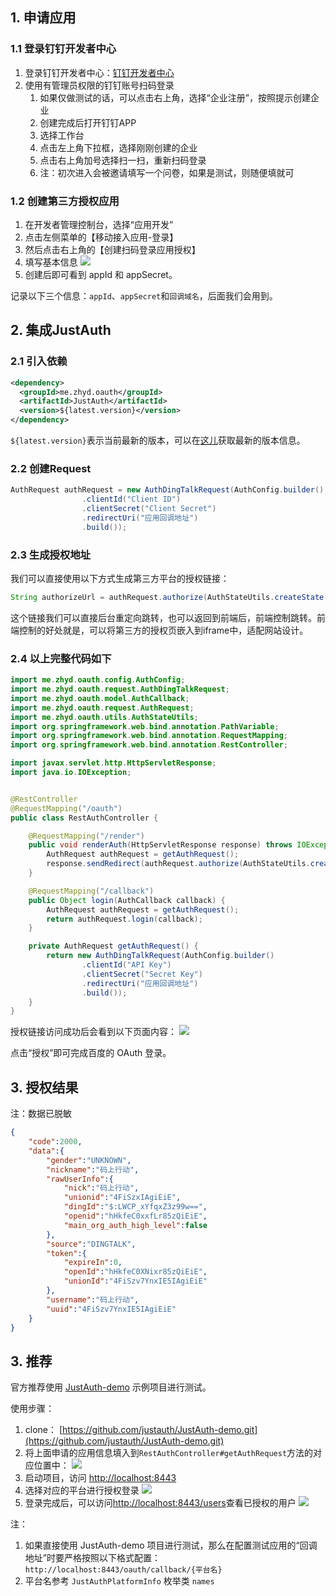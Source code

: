 ## 1. 申请应用

### 1.1 登录钉钉开发者中心

1. 登录钉钉开发者中心：[钉钉开发者中心](https://open-dev.dingtalk.com/)
2. 使用有管理员权限的钉钉账号扫码登录
    1. 如果仅做测试的话，可以点击右上角，选择“企业注册”，按照提示创建企业
    2. 创建完成后打开钉钉APP
    3. 选择工作台
    4. 点击左上角下拉框，选择刚刚创建的企业
    5. 点击右上角加号选择扫一扫，重新扫码登录
    6. 注：初次进入会被邀请填写一个问卷，如果是测试，则随便填就可


### 1.2 创建第三方授权应用

1. 在开发者管理控制台，选择“应用开发”
2. 点击左侧菜单的【移动接入应用-登录】
3. 然后点击右上角的【创建扫码登录应用授权】
4. 填写基本信息
![](doc/media/oauth/a6f3f46b.png)
5. 创建后即可看到 appId 和 appSecret。


记录以下三个信息：`appId`、`appSecret`和`回调域名`，后面我们会用到。


## 2. 集成JustAuth

### 2.1 引入依赖

```xml
<dependency>
  <groupId>me.zhyd.oauth</groupId>
  <artifactId>JustAuth</artifactId>
  <version>${latest.version}</version>
</dependency>
```

`${latest.version}`表示当前最新的版本，可以在[这儿](https://github.com/justauth/JustAuth/releases)获取最新的版本信息。

### 2.2 创建Request

```java
AuthRequest authRequest = new AuthDingTalkRequest(AuthConfig.builder()
                .clientId("Client ID")
                .clientSecret("Client Secret")
                .redirectUri("应用回调地址")
                .build());
```

### 2.3 生成授权地址

我们可以直接使用以下方式生成第三方平台的授权链接：
```java
String authorizeUrl = authRequest.authorize(AuthStateUtils.createState());
```
这个链接我们可以直接后台重定向跳转，也可以返回到前端后，前端控制跳转。前端控制的好处就是，可以将第三方的授权页嵌入到iframe中，适配网站设计。


### 2.4 以上完整代码如下

```java
import me.zhyd.oauth.config.AuthConfig;
import me.zhyd.oauth.request.AuthDingTalkRequest;
import me.zhyd.oauth.model.AuthCallback;
import me.zhyd.oauth.request.AuthRequest;
import me.zhyd.oauth.utils.AuthStateUtils;
import org.springframework.web.bind.annotation.PathVariable;
import org.springframework.web.bind.annotation.RequestMapping;
import org.springframework.web.bind.annotation.RestController;

import javax.servlet.http.HttpServletResponse;
import java.io.IOException;


@RestController
@RequestMapping("/oauth")
public class RestAuthController {

    @RequestMapping("/render")
    public void renderAuth(HttpServletResponse response) throws IOException {
        AuthRequest authRequest = getAuthRequest();
        response.sendRedirect(authRequest.authorize(AuthStateUtils.createState()));
    }

    @RequestMapping("/callback")
    public Object login(AuthCallback callback) {
        AuthRequest authRequest = getAuthRequest();
        return authRequest.login(callback);
    }

    private AuthRequest getAuthRequest() {
        return new AuthDingTalkRequest(AuthConfig.builder()
                .clientId("API Key")
                .clientSecret("Secret Key")
                .redirectUri("应用回调地址")
                .build());
    }
}
```
授权链接访问成功后会看到以下页面内容：
![](doc/media/oauth/5baf57ea.png)  

点击“授权”即可完成百度的 OAuth 登录。

## 3. 授权结果

注：数据已脱敏

```json
{
    "code":2000,
    "data":{
        "gender":"UNKNOWN",
        "nickname":"码上行动",
        "rawUserInfo":{
            "nick":"码上行动",
            "unionid":"4FiSzxIAgiEiE",
            "dingId":"$:LWCP_xYfqxZ3z99w==",
            "openid":"hHkfeC0xxfLr85zQiEiE",
            "main_org_auth_high_level":false
        },
        "source":"DINGTALK",
        "token":{
            "expireIn":0,
            "openId":"hHkfeC0XNixr85zQiEiE",
            "unionId":"4FiSzv7YnxIE5IAgiEiE"
        },
        "username":"码上行动",
        "uuid":"4FiSzv7YnxIE5IAgiEiE"
    }
}

```

## 3. 推荐

官方推荐使用 [JustAuth-demo](https://github.com/justauth/JustAuth-demo) 示例项目进行测试。

使用步骤：
1. clone： [https://github.com/justauth/JustAuth-demo.git](https://github.com/justauth/JustAuth-demo.git)
2. 将上面申请的应用信息填入到`RestAuthController#getAuthRequest`方法的对应位置中：
![](doc/media/oauth/e1a40945.png)
3. 启动项目，访问 [http://localhost:8443](http://localhost:8443)
4. 选择对应的平台进行授权登录
![](doc/media/oauth/da2bc692.png)
5. 登录完成后，可以访问[http://localhost:8443/users](http://localhost:8443/users)查看已授权的用户
![](doc/media/oauth/dbe6bcae.png)

注：
1. 如果直接使用 JustAuth-demo 项目进行测试，那么在配置测试应用的“回调地址”时要严格按照以下格式配置：`http://localhost:8443/oauth/callback/{平台名}`
2. 平台名参考 `JustAuthPlatformInfo` 枚举类 `names`


